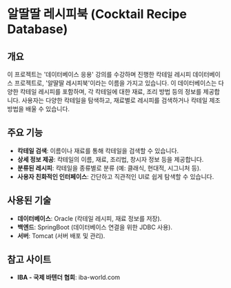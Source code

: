 # 알딸딸 레시피북 (Cocktail Recipe Database)

## 개요
이 프로젝트는 '데이터베이스 응용' 강의를 수강하며 진행한 칵테일 레시피 데이터베이스 프로젝트로, '알딸딸 레시피북'이라는 이름을 가지고 있습니다.
이 데이터베이스는 다양한 칵테일 레시피를 포함하며, 각 칵테일에 대한 재료, 조리 방법 등의 정보를 제공합니다.
사용자는 다양한 칵테일을 탐색하고, 재료별로 레시피를 검색하거나 칵테일 제조 방법을 배울 수 있습니다.

## 주요 기능
- **칵테일 검색**: 이름이나 재료를 통해 칵테일을 검색할 수 있습니다.
- **상세 정보 제공**: 칵테일의 이름, 재료, 조리법, 창시자 정보 등을 제공합니다.
- **분류된 레시피**: 칵테일을 종류별로 분류 (예: 클래식, 현대적, 시그니처 등).
- **사용자 친화적인 인터페이스**: 간단하고 직관적인 UI로 쉽게 탐색할 수 있습니다.

## 사용된 기술
- **데이터베이스**: Oracle (칵테일 레시피, 재료 정보를 저장).
- **백엔드**: SpringBoot (데이터베이스 연결을 위한 JDBC 사용).
- **서버**: Tomcat (서버 배포 및 관리).

## 참고 사이트
- **IBA - 국제 바텐더 협회**: iba-world.com
